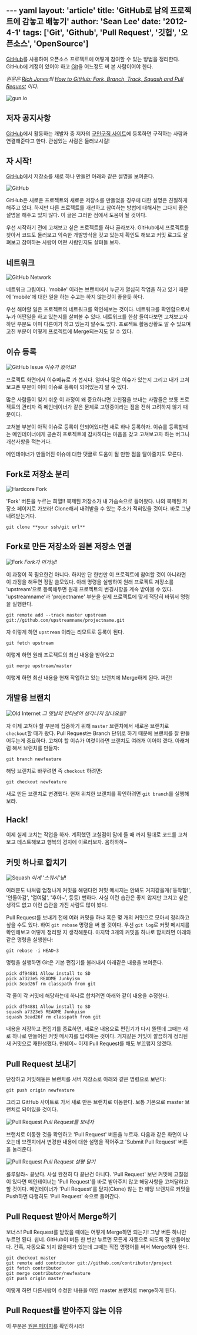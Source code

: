--- yaml
layout: 'article'
title: 'GitHub로 남의 프로젝트에 감놓고 배놓기'
author: 'Sean Lee'
date: '2012-4-1'
tags: ['Git', 'Github', 'Pull Request', '깃헙', '오픈소스', 'OpenSource']
---

[GitHub][]를 사용하여 오픈소스 프로젝트에 어떻게 참여할 수 있는 방법을 정리한다. GitHub에 계정이 있어야 하고 [Git][]을 어느정도 써 본 사람이어야 한다. 

_원문은 [Rich Jones][rich]의 [How to GitHub: Fork, Branch, Track, Squash and Pull Request][source] 이다._

![gun.io](/articles/2012/how-to-github/banner_ul2.png)

[Git]: http://git-scm.org/
[GitHub]: http://github.com/
[source]: http://gun.io/blog/how-to-github-fork-branch-and-pull-request/
[rich]: http://gun.io/

## 저자 공지사항

[GitHub][]에서 활동하는 개발자 중 저자의 [구인구직 사이트](http://gun.io/contracts/new/)에 등록하면 구직하는 사람과 연결해준다고 한다. 관심있는 사람은 둘러보시길!

## 자 시작!

[GitHub][]에서 저장소를 새로 하나 만들면 아래와 같은 설명을 보여준다.

![GitHub](/articles/2012/how-to-github/LiEI3.png)

GitHub은 새로운 프로젝트와 새로운 저장소를 만들었을 경우에 대한 설명은 친절하게 해주고 있다. 하지만 다른 프로젝트를 개선하고 참여하는 방법에 대해서는 그다지 좋은 설명을 해주고 있지 않다. 이 글은 그러한 점에서 도움이 될 것이다.

우선 시작하기 전에 고쳐보고 싶은 프로젝트를 하나 골라보자. GitHub에서 프로젝트를 찾아서 코드도 둘러보고 익숙한 개발방식을 갖고 있는지 확인도 해보고 커밋 로그도 살펴보고 참여하는 사람이 어떤 사람인지도 살펴들 보자.

## 네트워크

![GitHub Network](/articles/2012/how-to-github/naZ6I.png)

네트워크 그림이다. 'mobile' 이라는 브랜치에서 누군가 열심히 작업을 하고 있기 때문에 'mobile'에 대한 일을 하는 수고는 하지 않는것이 좋을듯 하다.

우선 해야할 일은 프로젝트의 네트워크를 확인해보는 것이다. 네트워크를 확인함으로서 누가 어떤일을 하고 있는지를 살펴볼 수 있다. 네트워크를 한참 들여다보면 고쳐보고자 하던 부분도 이미 다른이가 하고 있는지 알수도 있다. 프로젝트 활동상황도 알 수 있으며 고친 부분이 어떻게 프로젝트에 Merge되는지도 알 수 있다.

## 이슈 등록

![GitHub Issue](/articles/2012/how-to-github/oksQI.png)
_이슈가 왔어요!_

프로젝트 화면에서 이슈메뉴로 가 봅시다. 얼마나 많은 이슈가 있는지 그리고 내가 고쳐보고픈 부분이 이미 이슈로 등록이 되어있는지 알 수 있다.

많은 사람들이 잊기 쉬운 이 과정이 왜 중요하냐면 고친점을 보내는 사람들은 보통 프로젝트의 관리자 즉 메인테이너가 같은 문제로 고민중이라는 점을 전혀 고려하지 않기 때문이다.

고쳐볼 부분이 아직 이슈로 등록이 안되어있다면 새로 하나 등록하자. 이슈를 등록할때는 메인테이너에게 공손히 프로젝트에 감사하다는 마음을 갖고 고쳐보고자 하는 버그나 개선사항을 적는거다.

메인테이너가 만들어진 이슈에 대한 댓글로 도움이 될 만한 점을 달아줄지도 모른다.

## Fork로 저장소 분리

![Hardcore Fork](/articles/2012/how-to-github/VWFCB.png)

'Fork' 버튼을 누르는 희열!! 복제된 저장소가 내 가슴속으로 들어왔다. 나의 복제된 저장소 페이지로 가보라! Clone해서 내려받을 수 있는 주소가 적혀있을 것이다. 바로 그냥 내려받는거다.

	git clone **your ssh/git url**

## Fork로 만든 저장소와 원본 저장소 연결

![Fork](/articles/2012/how-to-github/bbNRs.png)
_Fork가 이거냥!_

이 과정이 꼭 필요한건 아니다. 하지만 단 한번만 이 프로젝트에 참여할 것이 아니라면 이 과정을 해두면 정말 쓸모있다. 아래 명령을 실행하여 원래 프로젝트 저장소를 'upstream'으로 등록해두면 원래 프로젝트의 변경사항을 계속 받아볼 수 있다. 'upstreamname'과 'projectname' 부분을 실제 프로젝트에 맞게 적당히 바꿔서 명령을 실행한다.

	git remote add --track master upstream git://github.com/upstreamname/projectname.git

자 이렇게 하면 `upstream` 이라는 리모트로 등록이 된다.

	git fetch upstream

이렇게 하면 원래 프로젝트의 최신 내용을 받아오고

	git merge upstream/master

이렇게 하면 최신 내용을 현재 작업하고 있는 브랜치에 Merge하게 된다. 짜잔!

## 개발용 브랜치

![Old Internet](/articles/2012/how-to-github/fI9qT.gif)
_그 옛날의 인터넷이 생각나지 않나요들?_

자 이제 고쳐야 할 부분에 집중하기 위해 `master` 브랜치에서 새로운 브랜치로 `checkout`할 때가 왔다. Pull Request는 Branch 단위로 하기 때문에 브랜치를 잘 만들어두는게 중요하다. 고쳐야 할 이슈가 여럿이라면 브랜치도 여러개 이어야 겠다. 아래처럼 해서 브랜치를 만들자:

	git branch newfeature

해당 브랜치로 바꾸려면 즉 `checkout` 하려면:

	git checkout newfeature

새로 만든 브랜치로 변경했다. 현재 위치한 브랜치를 확인하려면 `git branch`를 실행해보라.

## Hack!

이제 실제 고치는 작업을 하자. 계획했던 고칠점이 맘에 들 때 까지 될대로 코드를 고쳐보고 테스트해보고 행복의 경지에 이르러보자. 음하하하~

## 커밋 하나로 합치기

![Squash](/articles/2012/how-to-github/FgOPu.png)
_이게 '스쿼시'냥!_

여러분도 나처럼 엄청나게 커밋을 해댄다면 커밋 메시지는 안봐도 거지같을게('동작함!', '안돌아감', '열여덟', '후아~', 등등) 뻔하다. 사실 이런 습관은 좋지 않지만 고치고 싶은 생각도 없고 이런 습관을 가진 사람도 많이 봤다.

Pull Request를 보내기 전에 여러 커밋을 하나 혹은 몇 개의 커밋으로 모아서 정리하고 싶을 수도 있다. 하여 `git rebase` 명령을 써 볼 것이다. 우선 `git log`로 커밋 메시지를 확인해보고 어떻게 정리할 지 생각해둔다. 마지막 3개의 커밋을 하나로 합치려면 아래와 같은 명령을 실행한다:

	git rebase -i HEAD~3

명령을 실행하면 Git은 기본 편집기를 불러내서 아래같은 내용을 보여준다.

	pick df94881 Allow install to SD 
	pick a7323e5 README Junkyism 
	pick 3ead26f rm classpath from git 

각 줄이 각 커밋에 해당하는데 하나로 합치려면 아래와 같이 내용을 수정한다.

	pick df94881 Allow install to SD 
	squash a7323e5 README Junkyism 
	squash 3ead26f rm classpath from git 

내용을 저장하고 편집기를 종료하면, 새로운 내용으로 편집기가 다시 뜰텐데 그때는 새로 하나로 만들어진 커밋 메시지를 입력하는 것이다. 거지같은 커밋이 깔끔하게 정리된 새 커밋으로 재탄생했다. 만쉐이~ 이제 Pull Request를 해도 부끄럽지 않겠다.

## Pull Request 보내기

단장하고 커밋해놓은 브랜치를 서버 저장소로 아래와 같은 명령으로 보낸다:

	git push origin newfeature

그리고 GitHub 사이트로 가서 새로 만든 브랜치로 이동한다. 보통 기본으로 master 브랜치로 되어있을 것이다.

![Pull Request](/articles/2012/how-to-github/aAd2v.png)
_Pull Request를 보내자_

브랜치로 이동한 것을 확인하고 'Pull Request' 버튼을 누르자. 다음과 같은 화면이 나오는데 브랜치에서 변경한 내용에 대한 설명을 적어주고 'Submit Pull Request' 버튼을 눌러준다.

![Pull Request](/articles/2012/how-to-github/5Euiy.png)
_Pull Request 설명 달기_

룰루랄라~ 끝났다. 사실 완전히 다 끝난건 아니다. 'Pull Request' 보낸 커밋에 고칠점이 있다면 메인테이너는 'Pull Request'를 바로 받아주지 않고 해당사항을 고쳐달라고 할 것이다. 메인테이너가 'Pull Request'를 닫지(Clone) 않는 한 해당 브랜치로 커밋을 Push하면 다행히도 'Pull Request' 속으로 들어간다.

## Pull Request 받아서 Merge하기

보너스! Pull Request를 받았을 때에는 어떻게 Merge하면 되는가! 그냥 버튼 하나만 누르면 된다. 쉽네. GitHub이 버튼 한 번만 누르면 모든게 자동으로 되도록 잘 만들어놨다. 간혹, 자동으로 되지 않을때가 있는데 그때는 직접 명령어를 써서 Merge해야 한다.

	git checkout master
	git remote add contributor git://github.com/contributor/project
	git fetch contributor
	git merge contributor/newfeature
	git push origin master

이렇게 하면 다른사람이 수정한 내용을 메인 master 브랜치로 merge하게 된다.

## Pull Request를 받아주지 않는 이유

이 부분은 [원본 페이지][source]를 확인하시라!
